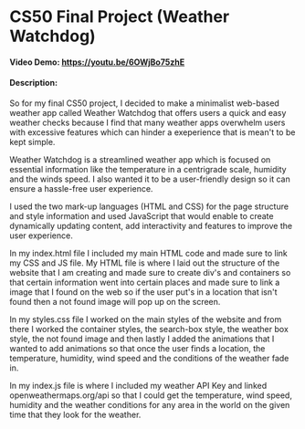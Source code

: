 # CS50 Final Project (Weather Watchdog)
#### Video Demo:  https://youtu.be/6OWjBo75zhE
#### Description:

So for my final CS50 project, I decided to make a minimalist web-based weather app called Weather Watchdog that offers users a quick and easy weather checks because I find that many weather apps overwhelm users with excessive features which can hinder a exeperience that is mean't to be kept simple.

Weather Watchdog is a streamlined weather app which is focused on essential information like the temperature in a centrigrade scale, humidity and the winds speed. I also wanted it to be a user-friendly design so it can ensure a hassle-free user experience.

I used the two mark-up languages (HTML and CSS) for the page structure and style information and used JavaScript that would enable to create dynamically updating content, add interactivity and features to improve the user experience.

In my index.html file I included my main HTML code and made sure to link my CSS and JS file. My HTML file is where I laid out the structure of the website that I am creating and made sure to create div's and containers so that certain information went into certain places and made sure to link a image that I found on the web so if the user put's in a location that isn't found then a not found image will pop up on the screen.

In my styles.css file I worked on the main styles of the website and from there I worked the container styles, the search-box style, the weather box style, the not found image and then lastly I added the animations that I wanted to add animations so that once the user finds a location, the temperature, humidity, wind speed and the conditions of the weather fade in.

In my index.js file is where I included my weather API Key and linked openweathermaps.org/api so that I could get the temperature, wind speed, humidity and the weather conditions for any area in the world on the given time that they look for the weather.
